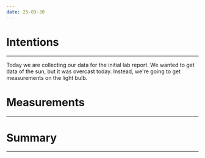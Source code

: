 ```yaml
---
date: 25-03-30
---
```


# Intentions
---
Today we are collecting our data for the initial lab report. We wanted to get data of the sun, but it was overcast today. Instead, we're going to get measurements on the light bulb.

# Measurements
---

# Summary
---
